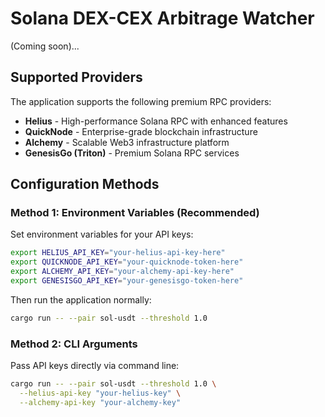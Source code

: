 # Solana DEX-CEX Arbitrage Watcher

(Coming soon)...

## Supported Providers

The application supports the following premium RPC providers:

- **Helius** - High-performance Solana RPC with enhanced features
- **QuickNode** - Enterprise-grade blockchain infrastructure
- **Alchemy** - Scalable Web3 infrastructure platform
- **GenesisGo (Triton)** - Premium Solana RPC services

## Configuration Methods

### Method 1: Environment Variables (Recommended)

Set environment variables for your API keys:

```bash
export HELIUS_API_KEY="your-helius-api-key-here"
export QUICKNODE_API_KEY="your-quicknode-token-here"
export ALCHEMY_API_KEY="your-alchemy-api-key-here"
export GENESISGO_API_KEY="your-genesisgo-token-here"
```

Then run the application normally:

```bash
cargo run -- --pair sol-usdt --threshold 1.0
```

### Method 2: CLI Arguments

Pass API keys directly via command line:

```bash
cargo run -- --pair sol-usdt --threshold 1.0 \
  --helius-api-key "your-helius-key" \
  --alchemy-api-key "your-alchemy-key"
```
